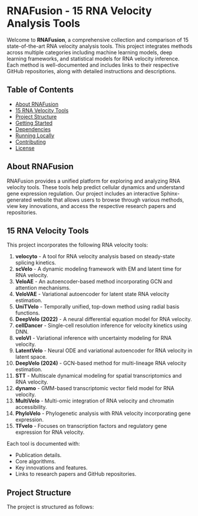 # RNAFusion - 15 RNA Velocity Analysis Tools

Welcome to **RNAFusion**, a comprehensive collection and comparison of 15 state-of-the-art RNA velocity analysis tools. This project integrates methods across multiple categories including machine learning models, deep learning frameworks, and statistical models for RNA velocity inference. Each method is well-documented and includes links to their respective GitHub repositories, along with detailed instructions and descriptions.

## Table of Contents
- [About RNAFusion](#about-rnafusion)
- [15 RNA Velocity Tools](#15-rna-velocity-tools)
- [Project Structure](#project-structure)
- [Getting Started](#getting-started)
- [Dependencies](#dependencies)
- [Running Locally](#running-locally)
- [Contributing](#contributing)
- [License](#license)

## About RNAFusion

RNAFusion provides a unified platform for exploring and analyzing RNA velocity tools. These tools help predict cellular dynamics and understand gene expression regulation. Our project includes an interactive Sphinx-generated website that allows users to browse through various methods, view key innovations, and access the respective research papers and repositories.

## 15 RNA Velocity Tools

This project incorporates the following RNA velocity tools:

1. **velocyto** - A tool for RNA velocity analysis based on steady-state splicing kinetics.
2. **scVelo** - A dynamic modeling framework with EM and latent time for RNA velocity.
3. **VeloAE** - An autoencoder-based method incorporating GCN and attention mechanisms.
4. **VeloVAE** - Variational autoencoder for latent state RNA velocity estimation.
5. **UniTVelo** - Temporally unified, top-down method using radial basis functions.
6. **DeepVelo (2022)** - A neural differential equation model for RNA velocity.
7. **cellDancer** - Single-cell resolution inference for velocity kinetics using DNN.
8. **veloVI** - Variational inference with uncertainty modeling for RNA velocity.
9. **LatentVelo** - Neural ODE and variational autoencoder for RNA velocity in latent space.
10. **DeepVelo (2024)** - GCN-based method for multi-lineage RNA velocity estimation.
11. **STT** - Multiscale dynamical modeling for spatial transcriptomics and RNA velocity.
12. **dynamo** - GMM-based transcriptomic vector field model for RNA velocity.
13. **MultiVelo** - Multi-omic integration of RNA velocity and chromatin accessibility.
14. **PhyloVelo** - Phylogenetic analysis with RNA velocity incorporating gene expression.
15. **TFvelo** - Focuses on transcription factors and regulatory gene expression for RNA velocity.

Each tool is documented with:
- Publication details.
- Core algorithms.
- Key innovations and features.
- Links to research papers and GitHub repositories.

## Project Structure

The project is structured as follows:

